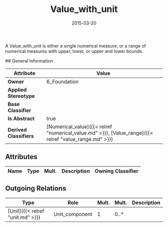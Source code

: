 ﻿---
title: Value_with_unit
toc: false
type: specs
date: "2015-03-20"
draft: false
specification: KBL
version: 2.4.sr1
documentType: "Recommendation"
elementType: Class
classes:
  - Value_with_unit
menu_name: kbl-2.4.sr1
---
<p>A Value_with_unit is either a single numerical measure, or a range of numerical measures with upper, lower, or upper and lower bounds.</p>
## General Information

| Attribute               | Value |
|-------------------------|-------|
| **Owner**               | 6_Foundation |
| **Applied Stereotype**  |   |
| **Base Classifier**     |   |
| **Is Abstract**         | true |
| **Derived Classifiers** | [Numerical_value]({{< relref "numerical_value.md" >}}), [Value_range]({{< relref "value_range.md" >}}) |

## Attributes
|  Name  |  Type  |  Mult.  |  Description  |  Owning Classifier  |
|--------|--------|---------|---------------|--------------|

## Outgoing Relations
|    Type  |   Role   |   Mult.   |   Mult.   |   Description   |
|----------|----------|-----------|-----------|-----------------|
| [Unit]({{< relref "unit.md" >}}) | Unit_component | 1 | 0..* |  |
